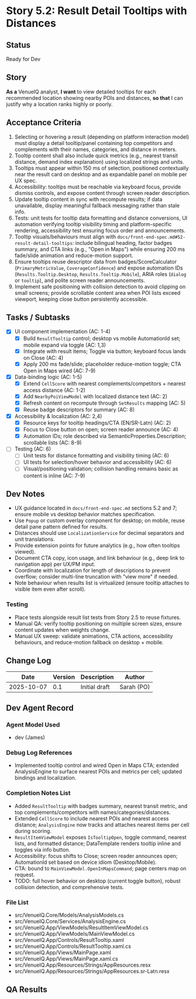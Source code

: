 # Story 5.2: Result Detail Tooltips with Distances

## Status
Ready for Dev

## Story
**As a** VenueIQ analyst,
**I want** to view detailed tooltips for each recommended location showing nearby POIs and distances,
**so that** I can justify why a location ranks highly or poorly.

## Acceptance Criteria
1. Selecting or hovering a result (depending on platform interaction model) must display a detail tooltip/panel containing top competitors and complements with their names, categories, and distance in meters.
2. Tooltip content shall also include quick metrics (e.g., nearest transit distance, demand index explanation) using localized strings and units.
3. Tooltips must appear within 150 ms of selection, positioned contextually near the result card on desktop and as expandable panel on mobile per UX spec.
4. Accessibility: tooltips must be reachable via keyboard focus, provide dismiss controls, and expose content through screen reader description.
5. Update tooltip content in sync with recompute results; if data unavailable, display meaningful fallback messaging rather than stale info.
6. Tests: unit tests for tooltip data formatting and distance conversions, UI automation verifying tooltip visibility timing and platform-specific rendering, accessibility test ensuring focus order and announcements.
7. Tooltip visuals/behaviours must align with `docs/front-end-spec.md#52-result-detail-tooltips`: include bilingual heading, factor badges summary, and CTA links (e.g., "Open in Maps") while ensuring 200 ms fade/slide animation and reduce-motion support.
8. Ensure tooltips reuse descriptor data from badges/ScoreCalculator (`PrimaryMetricValue`, `CoverageConfidence`) and expose automation IDs (`Results.Tooltip.Desktop`, `Results.Tooltip.Mobile`), ARIA roles (`dialog` or `tooltip`), and polite screen reader announcements.
9. Implement safe positioning with collision detection to avoid clipping on small screens; provide scrollable content area when POI lists exceed viewport, keeping close button persistently accessible.

## Tasks / Subtasks
- [x] UI component implementation (AC: 1-4)
  - [x] Build `ResultTooltip` control; desktop vs mobile AutomationId set; mobile expand via toggle (AC: 1,3)
  - [x] Integrate with result items; Toggle via button; keyboard focus lands on Close (AC: 4)
  - [x] Apply 200 ms fade/slide; placeholder reduce-motion toggle; CTA Open in Maps wired (AC: 7-9)
- [x] Data-binding logic (AC: 1-5)
  - [x] Extend `CellScore` with nearest complements/competitors + nearest access distance (AC: 1-2)
  - [x] Add `NearbyPoiViewModel` with localized distance text (AC: 2)
  - [x] Refresh content on recompute through `SetResults` mapping (AC: 5)
  - [x] Reuse badge descriptors for summary (AC: 8)
- [x] Accessibility & localization (AC: 2,4)
  - [x] Resource keys for tooltip headings/CTA (EN/SR-Latn) (AC: 2)
  - [x] Focus to Close button on open; screen reader announce (AC: 4)
  - [x] Automation IDs; role described via SemanticProperties.Description; scrollable lists (AC: 8-9)
- [ ] Testing (AC: 6)
  - [ ] Unit tests for distance formatting and visibility timing (AC: 6)
  - [ ] UI tests for selection/hover behavior and accessibility (AC: 6)
  - [ ] Visual/positioning validation; collision handling remains basic as content is inline (AC: 7-9)

## Dev Notes
- UX guidance located in `docs/front-end-spec.md` sections 5.2 and 7; ensure mobile vs desktop behavior matches specification.
- Use `Popup` or custom overlay component for desktop; on mobile, reuse detail pane pattern defined for results.
- Distances should use `LocalizationService` for decimal separators and unit translations.
- Provide extension points for future analytics (e.g., how often tooltips viewed).
- Document CTA copy, icon usage, and link behaviour (e.g., deep link to navigation app) per UX/PM input.
- Coordinate with localization for length of descriptions to prevent overflow; consider multi-line truncation with "view more" if needed.
- Note behaviour when results list is virtualized (ensure tooltip attaches to visible item even after scroll).

### Testing
- Place tests alongside result list tests from Story 2.5 to reuse fixtures.
- Manual QA: verify tooltip positioning on multiple screen sizes, ensure content updates when weights change.
- Manual UX sweep: validate animations, CTA actions, accessibility behaviours, and reduce-motion fallback on desktop + mobile.

## Change Log
| Date | Version | Description | Author |
|---|---|---|---|
| 2025-10-07 | 0.1 | Initial draft | Sarah (PO) |

## Dev Agent Record

### Agent Model Used

- dev (James)
### Debug Log References

- Implemented tooltip control and wired Open in Maps CTA; extended AnalysisEngine to surface nearest POIs and metrics per cell; updated bindings and localization.
### Completion Notes List

- Added `ResultTooltip` with badges summary, nearest transit metric, and top complements/competitors with names/categories/distances.
- Extended `CellScore` to include nearest POIs and nearest access distance; `AnalysisEngine` now tracks and attaches nearest items per cell during scoring.
- `ResultItemViewModel` exposes `IsTooltipOpen`, toggle command, nearest lists, and formatted distance; DataTemplate renders tooltip inline and toggles via info button.
- Accessibility: focus shifts to Close; screen reader announces open; AutomationId set based on device idiom (Desktop/Mobile).
- CTA: bound to `MainViewModel.OpenInMapsCommand`; page centers map on request.
- TODO: full hover behavior on desktop (current toggle button), robust collision detection, and comprehensive tests.
### File List

- src/VenueIQ.Core/Models/AnalysisModels.cs
- src/VenueIQ.Core/Services/AnalysisEngine.cs
- src/VenueIQ.App/ViewModels/ResultItemViewModel.cs
- src/VenueIQ.App/ViewModels/MainViewModel.cs
- src/VenueIQ.App/Controls/ResultTooltip.xaml
- src/VenueIQ.App/Controls/ResultTooltip.xaml.cs
- src/VenueIQ.App/Views/MainPage.xaml
- src/VenueIQ.App/Views/MainPage.xaml.cs
- src/VenueIQ.App/Resources/Strings/AppResources.resx
- src/VenueIQ.App/Resources/Strings/AppResources.sr-Latn.resx
## QA Results
